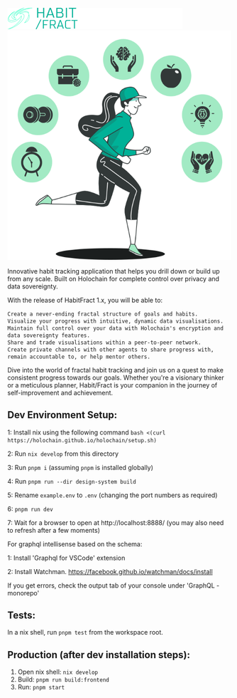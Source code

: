 ![alt Habit/Fract](https://github.com/HabFract/monorepo/blob/main/ui/public/assets/logo-dark-transparent-horizontal.svg?raw=true)
![alt Girl running](https://github.com/HabFract/monorepo/blob/main/ui/public/assets/home-life-spheres-girl.svg?raw=true)

Innovative habit tracking application that helps you drill down or build up from any scale. Built on Holochain for complete control over privacy and data sovereignty.

With the release of HabitFract 1.x, you will be able to:

    Create a never-ending fractal structure of goals and habits.
    Visualize your progress with intuitive, dynamic data visualisations.
    Maintain full control over your data with Holochain's encryption and data sovereignty features.
    Share and trade visualisations within a peer-to-peer network.
    Create private channels with other agents to share progress with, remain accountable to, or help mentor others.

Dive into the world of fractal habit tracking and join us on a quest to make consistent progress towards our goals. Whether you're a visionary thinker or a meticulous planner, Habit/Fract is your companion in the journey of self-improvement and achievement.

## Dev Environment Setup:
1: Install nix using the following command
`bash <(curl https://holochain.github.io/holochain/setup.sh)`

2: Run `nix develop` from this directory

3: Run `pnpm i` (assuming `pnpm` is installed globally)

4: Run `pnpm run --dir design-system build`

5: Rename `example.env` to `.env` (changing the port numbers as required)

6: `pnpm run dev`

7: Wait for a browser to open at http://localhost:8888/  (you may also need to refresh after a few moments)


For graphql intellisense based on the schema:

1: Install 'Graphql for VSCode' extension

2: Install Watchman. https://facebook.github.io/watchman/docs/install

If you get errors, check the output tab of your console under 'GraphQL - monorepo'

## Tests:

In a nix shell, run `pnpm test` from the workspace root.

## Production (after dev installation steps):

1. Open nix shell: `nix develop`
2. Build: `pnpm run build:frontend`
3. Run: `pnpm start`
